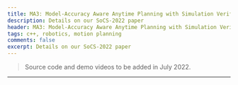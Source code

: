 ```yaml
---
title: MA3: Model-Accuracy Aware Anytime Planning with Simulation Verification for Navigating Complex Terrains
description: Details on our SoCS-2022 paper
header: MA3: Model-Accuracy Aware Anytime Planning with Simulation Verification for Navigating Complex Terrains
tags: c++, robotics, motion planning
comments: false
excerpt: Details on our SoCS-2022 paper
---
```


> Source code and demo videos to be added in July 2022.

----
